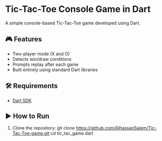 # Tic-Tac-Toe Console Game in Dart

A simple console-based Tic-Tac-Toe game developed using Dart.

## 🎮 Features

- Two-player mode (X and O)
- Detects win/draw conditions
- Prompts replay after each game
- Built entirely using standard Dart libraries

## 🛠 Requirements

- [Dart SDK](https://dart.dev/get-dart)

## ▶️ How to Run

1. Clone the repository:
   git clone https://github.com/AlhassanSalem/Tic-Tac-Toe-game.git
   cd tic_tac_game.dart
